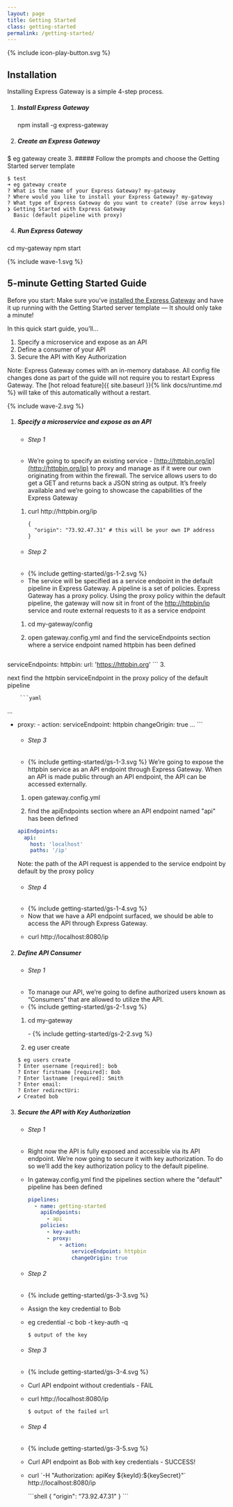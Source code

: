```yaml
---
layout: page
title: Getting Started
class: getting-started
permalink: /getting-started/
---
```

<section class="screencast-feature">
  <div class="video-border moveback">
  </div>
  <div class="video-container">
  </div>
  {% include icon-play-button.svg %}
</section>

<article class="getting-started-wrapper">
<section class="page-section-normal shape-style flex-column pseudo-wrapper" markdown="1">

## Installation

Installing Express Gateway is a simple 4-step process.

1. ##### Install Express Gateway
    <span class="codeHighlight">npm install -g express-gateway</span>
2. ##### Create an Express Gateway
  <span class="codeHighlight"> $ eg gateway create</span>
3. ##### Follow the prompts and choose the Getting Started server template
```shell
$ test
➜ eg gateway create
? What is the name of your Express Gateway? my-gateway
? Where would you like to install your Express Gateway? my-gateway
? What type of Express Gateway do you want to create? (Use arrow keys)
❯ Getting Started with Express Gateway
  Basic (default pipeline with proxy)
```
4. ##### Run Express Gateway
  <span class="codeHighlight">cd my-gateway</span>
  <span class="codeHighlight">npm start</span>


</section>
<div class="svg-fix">{% include wave-1.svg %}</div>
<section class="page-section-blue flex-column pseudo-wrapper quickstart" markdown="1">

## 5-minute Getting Started Guide

Before you start: Make sure you've [installed the Express Gateway](#installation) and have it up running with the Getting Started server template — It should only take a minute!

In this quick start guide, you’ll...

1. Specify a microservice and expose as an API
2. Define a consumer of your API
3. Secure the API with Key Authorization

Note: Express Gateway comes with an in-memory database.  All config file changes done as part of the guide will not require you to restart Express Gateway.  The [hot reload feature]{{ site.baseurl }}{% link docs/runtime.md %} will take of this automatically without a restart.
</section>
<div class="svg-fix">{% include wave-2.svg %}</div>

<section class="page-section-normal shape-style shape-style-large flex-column pseudo-wrapper" markdown="1">

1. ##### Specify a microservice and expose as an API
    - ###### Step 1
    - We’re going to specify an existing service - [http://httpbin.org/ip](http://httpbin.org/ip) to proxy and manage as if it were our own originating from within the firewall. The service allows users to do get a GET and returns back a JSON string as output. It’s freely available and we’re going to showcase the capabilities of the Express Gateway

    1. <p><span class="codeHighlight">curl http://httpbin.org/ip</span></p>

        ```shell
        {
          "origin": "73.92.47.31" # this will be your own IP address
        }
        ```

    - ###### Step 2
    - {% include getting-started/gs-1-2.svg %}
    - The service will be specified as a service endpoint in the default pipeline in Express Gateway.  A pipeline is a set of policies.  Express Gateway has a proxy policy.  Using the proxy policy within the default pipeline, the gateway will now sit in front of the [http://httpbin/ip](http://httpbin/ip) service and route external requests to it as a service endpoint
    1. <p><span class="codeHighlight">cd my-gateway/config</span></p>
    2. <p>open <span class="codeHighlight">gateway.config.yml</span> and find the <span class="codeHighlight"> serviceEndpoints</span> section where a service endpoint named <span class="codeHighlight">httpbin</span> has been defined</p>
    ```yaml
serviceEndpoints:
  httpbin:
    url: 'https://httpbin.org'
    ```
    3. <p>next find the <span class="codeHighlight">httpbin serviceEndpoint</span> in the <span class="codeHighlight">proxy</span> policy of the <span class="codeHighlight">default</span> pipeline</p>

        ```yaml
...
 - proxy:
          - action:
              serviceEndpoint: httpbin
              changeOrigin: true
...
        ```

    -  ###### Step 3
    - {% include getting-started/gs-1-3.svg %}
    We’re going to expose the httpbin service as an API endpoint through Express Gateway. When an API is made public through an API endpoint, the API can be accessed externally.
    1. <p>open <span class="codeHighlight">gateway.config.yml</span></p>
    2. <p>find the <span class="codeHighlight"> apiEndpoints</span> section where an API endpoint named "api" has been defined</p>
    ```yaml
    apiEndpoints:
      api:
        host: 'localhost'
        paths: '/ip'
    ```
    Note: the path of the API request is appended to the service endpoint by default by the proxy policy

    - ###### Step 4
    - {% include getting-started/gs-1-4.svg %}
    - Now that we have a API endpoint surfaced, we should be able to access the API through Express Gateway.
    - <p><span class="codeHighlight">curl http://localhost:8080/ip</span></p>

2. ##### Define API Consumer
    - ###### Step 1
    - To manage our API, we’re going to define authorized users known as “Consumers” that are allowed to utilize the API.
    - {% include getting-started/gs-2-1.svg %}
    1. <p><span class="codeHighlight">cd my-gateway</span></p>
        - {% include getting-started/gs-2-2.svg %}
    2. <p><span class="codeHighlight">eg user create</span></p>
    ```shell
    $ eg users create
    ? Enter username [required]: bob
    ? Enter firstname [required]: Bob
    ? Enter lastname [required]: Smith
    ? Enter email:
    ? Enter redirectUri:
    ✔ Created bob
    ```

3. ##### Secure the API with Key Authorization
    - ###### Step 1
    - Right now the API is fully exposed and accessible via its API endpoint. We’re now going to secure it with key authorization. To do so we’ll add the key authorization policy to the default pipeline.
    - In <span class="codeHighlight">gateway.config.yml</span> find the <span class="codeHighlight"> pipelines</span> section where the "default" pipeline has been defined

        ```yaml
        pipelines:
          - name: getting-started
            apiEndpoints:
              - api
            policies:
              - key-auth:
              - proxy:
                  - action:
                      serviceEndpoint: httpbin
                      changeOrigin: true
        ```

    - ###### Step 2
    - {% include getting-started/gs-3-3.svg %}
    - Assign the key credential to Bob
    - <p><span class="codeHighlight">eg credential -c bob -t key-auth -q</span></p>

        ```shell
        $ output of the key
        ```
    - ###### Step 3
    - {% include getting-started/gs-3-4.svg %}
    - Curl API endpoint without credentials - FAIL
    - <p><span class="codeHighlight">curl http://localhost:8080/ip</span></p>

        ```shell
        $ output of the failed url
        ```
    - ###### Step 4
    - {% include getting-started/gs-3-5.svg %}
    - Curl API endpoint as Bob with key credentials - SUCCESS!
    - <p><span class="codeHighlight">curl `-H "Authorization: apiKey ${keyId}:${keySecret}"` http://localhost:8080/ip</span></p>
        ```shell
        {
          "origin": "73.92.47.31"
        }
        ```

</section>
</article>
